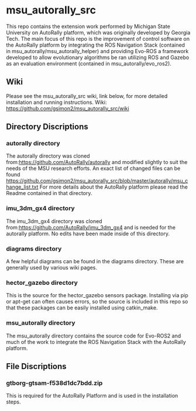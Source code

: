 # msu_autorally_src #

This repo contains the extension work performed by Michigan State University on AutoRally platform, which was originally developed by Georgia Tech. The main focus of this repo is the improvement of control software on the AutoRally platform by integrating the ROS Navigation Stack (contained in msu_autorally/msu_autorally_helper) and providing Evo-ROS a framework developed to allow evolutionary algorithms be ran utilizing ROS and Gazebo as an evaluation environment (contained in msu_autorally/evo_ros2).

## Wiki ##
Please see the msu_autorally_src wiki, link below, for more detailed installation and running instructions.
Wiki: https://github.com/gsimon2/msu_autorally_src/wiki


## Directory Discriptions ##
### autorally directory ###
The autorally directory was cloned from:https://github.com/AutoRally/autorally and modified slightly to suit the needs of the MSU research efforts. An exact list of changed files can be found https://github.com/gsimon2/msu_autorally_src/blob/master/autorally/msu_change_list.txt
For more details about the AutoRally platform please read the Readme contained in that directory.

### imu_3dm_gx4 directory ###
The imu_3dm_gx4 directory was cloned from:https://github.com/AutoRally/imu_3dm_gx4 and is needed for the autorally platform. No edits have been made inside of this directory. 

### diagrams directory ###
A few helpful diagrams can be found in the diagrams directory. These are generally used by various wiki pages.

### hector_gazebo directory ###
This is the source for the hector_gazebo sensors package. Installing via pip or apt-get can often causes errors, so the source is included in this repo so that these packages can be easily installed using catkin_make.

### msu_autorally directory ###
The msu_autorally directory contains the source code for Evo-ROS2 and much of the work to integrate the ROS Navigation Stack with the AutoRally platform.

## File Discriptions ##
### gtborg-gtsam-f538d1dc7bdd.zip ###
This is required for the AutoRally Platform and is used in the installation steps.





